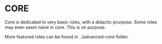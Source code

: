 # CORE

Core is dedicated to very basic roles, with a didactic prurpose.
Some roles may even seem naive in core. This is on purpose.

More featured roles can be found in ../advanced-core folder.

